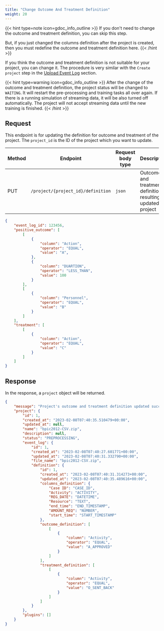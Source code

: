 ```yaml
---
title: "Change Outcome And Treatment Definition"
weight: 20
---
```


{{< hint type=note icon=gdoc_info_outline >}}
If you don't need to change the outcome and treatment definition, you can skip this step.

But, if you just changed the columns definition after the project is created, then you must redefine the outcome and treatment definition here.
{{< /hint >}}

If you think the outcome and treatment definition is not suitable for your project, you can change it. The procedure is very similar with the `Create project` step in the [Upload Event Log](/workflow/upload-event-log/project-creation/) section.

{{< hint type=warning icon=gdoc_info_outline >}}
After the change of the outcome and treatment definition, the project status will be changed to `WAITING`. It will restart the pre-processing and training tasks all over again. If there is a running simulation of streaming data, it will be also turned off automatically. The project will not accept streaming data until the new training is finished.
{{< /hint >}}


## Request

This endpoint is for updating the definition for outcome and treatment of the project. The `project_id` is the ID of the project which you want to update.

| Method | Endpoint | Request body type | Description |
| ------ | -------- | ----------------- | ----------- |
| PUT | `/project/{project_id}/definition` | `json` | Outcome and treatment definition, resulting a updated project |

```json
{
    "event_log_id": 123456,
    "positive_outcome": [
        [
            {
                "column": "Action",
                "operator": "EQUAL",
                "value": "A",
            },
            {
                "column": "DUARTION",
                "operator": "LESS_THAN",
                "value": 100
            }
        ],
        [
            {
                "column": "Personnel",
                "operator": "EQUAL",
                "value": "B"
            }
        ]
    ],
    "treatment": [
        [
            {
                "column": "Action",
                "operator": "EQUAL",
                "value": "C"
            }
        ]
    ]
}
```

## Response

In the response, a `project` object will be returned.

```json
{
    "message": "Project's outcome and treatment definition updated successfully",
    "project": {
        "id": 1,
        "created_at": "2023-02-08T07:40:35.510479+00:00",
        "updated_at": null,
        "name": "bpic2012-CSV.zip",
        "description": null,
        "status": "PREPROCESSING",
        "event_log": {
            "id": 1,
            "created_at": "2023-02-08T07:40:27.601771+00:00",
            "updated_at": "2023-02-08T07:40:31.332790+00:00",
            "file_name": "bpic2012-CSV.zip",
            "definition": {
                "id": 1,
                "created_at": "2023-02-08T07:40:31.314273+00:00",
                "updated_at": "2023-02-08T07:40:35.489616+00:00",
                "columns_definition": {
                    "Case ID": "CASE_ID",
                    "Activity": "ACTIVITY",
                    "REG_DATE": "DATETIME",
                    "Resource": "TEXT",
                    "end_time": "END_TIMESTAMP",
                    "AMOUNT_REQ": "NUMBER",
                    "start_time": "START_TIMESTAMP"
                },
                "outcome_definition": [
                    [
                        {
                            "column": "Activity",
                            "operator": "EQUAL",
                            "value": "A_APPROVED"
                        }
                    ]
                ],
                "treatment_definition": [
                    [
                        {
                            "column": "Activity",
                            "operator": "EQUAL",
                            "value": "O_SENT_BACK"
                        }
                    ]
                ]
            }
        },
        "plugins": []
    }
}
```
